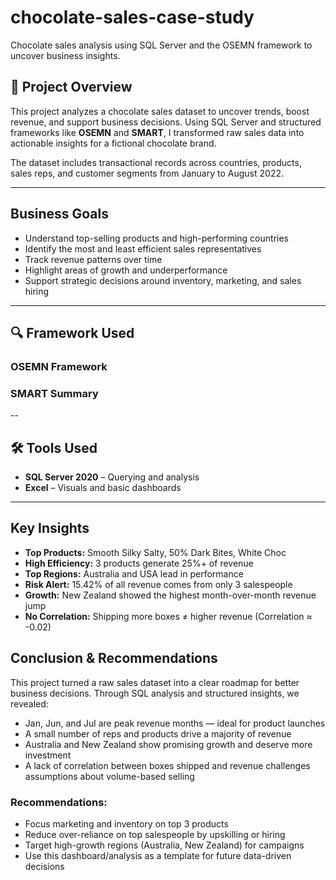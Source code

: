# chocolate-sales-case-study
Chocolate sales analysis using SQL Server and the OSEMN framework to uncover business insights.

## 📌 Project Overview

This project analyzes a chocolate sales dataset to uncover trends, boost revenue, and support business decisions. Using SQL Server and structured frameworks like **OSEMN** and **SMART**, I transformed raw sales data into actionable insights for a fictional chocolate brand.

The dataset includes transactional records across countries, products, sales reps, and customer segments from January to August 2022.

---

## Business Goals

- Understand top-selling products and high-performing countries
- Identify the most and least efficient sales representatives
- Track revenue patterns over time
- Highlight areas of growth and underperformance
- Support strategic decisions around inventory, marketing, and sales hiring

---

## 🔍 Framework Used

### OSEMN Framework
### SMART Summary

--

## 🛠 Tools Used

- **SQL Server 2020** – Querying and analysis
- **Excel** – Visuals and basic dashboards

---

## Key Insights

- **Top Products:** Smooth Silky Salty, 50% Dark Bites, White Choc
- **High Efficiency:** 3 products generate 25%+ of revenue
- **Top Regions:** Australia and USA lead in performance
- **Risk Alert:** 15.42% of all revenue comes from only 3 salespeople
- **Growth:** New Zealand showed the highest month-over-month revenue jump
- **No Correlation:** Shipping more boxes ≠ higher revenue (Correlation ≈ -0.02)

## Conclusion & Recommendations

This project turned a raw sales dataset into a clear roadmap for better business decisions. Through SQL analysis and structured insights, we revealed:

-  Jan, Jun, and Jul are peak revenue months — ideal for product launches
-  A small number of reps and products drive a majority of revenue
-  Australia and New Zealand show promising growth and deserve more investment
-  A lack of correlation between boxes shipped and revenue challenges assumptions about volume-based selling

### Recommendations:
- Focus marketing and inventory on top 3 products
- Reduce over-reliance on top salespeople by upskilling or hiring
- Target high-growth regions (Australia, New Zealand) for campaigns
- Use this dashboard/analysis as a template for future data-driven decisions

